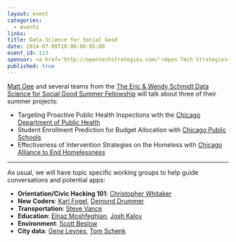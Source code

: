 ```yaml
---
layout: event
categories: 
  - events
links:
title: Data Science for Social Good
date: 2014-07-08T18:00:00-05:00
event_id: 113
sponsor: <a href='http://opentechstrategies.com/'>Open Tech Strategies</a>
published: true
---
```


[Matt Gee](https://twitter.com/matthewgee) and several teams from the [The Eric & Wendy Schmidt Data Science for Social Good Summer Fellowship](http://dssg.io/) will talk about three of their summer projects:

* Targeting Proactive Public Health Inspections with the [Chicago Department of Public Health](http://www.cityofchicago.org/city/en/depts/cdph.html)
* Student Enrollment Prediction for Budget Allocation with [Chicago Public Schools](http://www.cps.edu/)
* Effectiveness of Intervention Strategies on the Homeless with [Chicago Alliance to End Homelessness](http://www.thechicagoalliance.org/)

---

As usual, we will have topic specific working groups to help guide conversations and potential apps:

* __Orientation/Civic Hacking 101__: [Christopher Whitaker](https://twitter.com/CivicWhitaker)
* __New Coders__: [Karl Fogel](https://twitter.com/kfogel), [Demond Drummer](https://twitter.com/citizendrummer)
* __Transportation__: [Steve Vance](https://twitter.com/stevevance)
* __Education__: [Elnaz Moshfeghian](https://twitter.com/elnazem), [Josh Kalov](https://twitter.com/shua123)
* __Environment__: [Scott Beslow](https://twitter.com/sbeslow)
* __City data__: [Gene Leynes](https://twitter.com/Geneorama), [Tom Schenk](https://twitter.com/tomschenkjr)